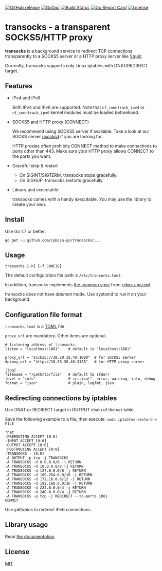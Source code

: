 [![GitHub release](https://img.shields.io/github/release/cybozu-go/transocks.svg?maxAge=60)][releases]
[![GoDoc](https://godoc.org/github.com/cybozu-go/transocks?status.svg)][godoc]
[![Build Status](https://travis-ci.org/cybozu-go/transocks.svg?branch=master)](https://travis-ci.org/cybozu-go/transocks)
[![Go Report Card](https://goreportcard.com/badge/github.com/cybozu-go/transocks)](https://goreportcard.com/report/github.com/cybozu-go/transocks)
[![License](https://img.shields.io/github/license/cybozu-go/transocks.svg?maxAge=2592000)](LICENSE)

transocks - a transparent SOCKS5/HTTP proxy
===========================================

**transocks** is a background service to redirect TCP connections
transparently to a SOCKS5 server or a HTTP proxy server like [Squid][].

Currently, transocks supports only Linux iptables with DNAT/REDIRECT target.

Features
--------

* IPv4 and IPv6

    Both IPv4 and IPv6 are supported.
    Note that `nf_conntrack_ipv4` or `nf_conntrack_ipv6` kernel modules
    must be loaded beforehand.

* SOCKS5 and HTTP proxy (CONNECT)

    We recommend using SOCKS5 server if available.
    Take a look at our SOCKS server [usocksd][] if you are looking for.

    HTTP proxies often prohibits CONNECT method to make connections
    to ports other than 443.  Make sure your HTTP proxy allows CONNECT
    to the ports you want.

* Graceful stop & restart

    * On SIGINT/SIGTERM, transocks stops gracefully.
    * On SIGHUP, transocks restarts gracefully.

* Library and executable

    transocks comes with a handy executable.
    You may use the library to create your own.

Install
-------

Use Go 1.7 or better.

```
go get -u github.com/cybozu-go/transocks/...
```

Usage
-----

`transocks [-h] [-f CONFIG]`

The default configuration file path is `/etc/transocks.toml`.

In addition, transocks implements [the common spec](https://github.com/cybozu-go/cmd#specifications) from [`cybozu-go/cmd`](https://github.com/cybozu-go/cmd).

transocks does not have *daemon* mode.  Use systemd to run it
on your background.

Configuration file format
-------------------------

`transocks.toml` is a [TOML][] file.

`proxy_url` are mandatory.  Other items are optional.

```
# listening address of transocks.
listen = "localhost:1081"    # default is "localhost:1081"

proxy_url = "socks5://10.20.30.40:1080"  # for SOCKS5 server
#proxy_url = "http://10.20.30.40:3128"   # for HTTP proxy server

[log]
filename = "/path/to/file"   # default to stderr
level = "info"               # critical", error, warning, info, debug
format = "json"              # plain, logfmt, json
```

Redirecting connections by iptables
-----------------------------------

Use DNAT or REDIRECT target in OUTPUT chain of the `nat` table.

Save the following example to a file, then execute:
`sudo iptables-restore < FILE`

```
*nat
:PREROUTING ACCEPT [0:0]
:INPUT ACCEPT [0:0]
:OUTPUT ACCEPT [0:0]
:POSTROUTING ACCEPT [0:0]
:TRANSOCKS - [0:0]
-A OUTPUT -p tcp -j TRANSOCKS
-A TRANSOCKS -d 0.0.0.0/8 -j RETURN
-A TRANSOCKS -d 10.0.0.0/8 -j RETURN
-A TRANSOCKS -d 127.0.0.0/8 -j RETURN
-A TRANSOCKS -d 169.254.0.0/16 -j RETURN
-A TRANSOCKS -d 172.16.0.0/12 -j RETURN
-A TRANSOCKS -d 192.168.0.0/16 -j RETURN
-A TRANSOCKS -d 224.0.0.0/4 -j RETURN
-A TRANSOCKS -d 240.0.0.0/4 -j RETURN
-A TRANSOCKS -p tcp -j REDIRECT --to-ports 1081
COMMIT
```

Use *ip6tables* to redirect IPv6 connections.

Library usage
-------------

Read [the documentation][godoc].

License
-------

[MIT](https://opensource.org/licenses/MIT)

[releases]: https://github.com/cybozu-go/transocks/releases
[godoc]: https://godoc.org/github.com/cybozu-go/transocks
[Squid]: http://www.squid-cache.org/
[usocksd]: https://github.com/cybozu-go/usocksd
[TOML]: https://github.com/toml-lang/toml
